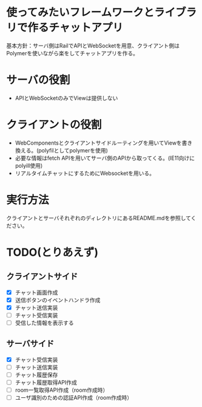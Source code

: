 # 使ってみたいフレームワークとライブラリで作るチャットアプリ
基本方針：サーバ側はRailでAPIとWebSocketを用意、クライアント側はPolymerを使いながら楽をしてチャットアプリを作る。

# サーバの役割
- APIとWebSocketのみでViewは提供しない

# クライアントの役割
- WebComponentsとクライアントサイドルーティングを用いてViewを書き換える。(polyfilとしてpolymerを使用)
- 必要な情報はfetch APIを用いてサーバ側のAPIから取ってくる。(IE11向けにpolyill使用)
- リアルタイムチャットにするためにWebsocketを用いる。

# 実行方法
クライアントとサーバそれぞれのディレクトリにあるREADME.mdを参照してください。

# TODO(とりあえず)
## クライアントサイド
- [x] チャット画面作成
- [x] 送信ボタンのイベントハンドラ作成
- [x] チャット送信実装
- [ ] チャット受信実装
- [ ] 受信した情報を表示する

## サーバサイド
- [x] チャット受信実装
- [ ] チャット送信実装
- [ ] チャット履歴保存
- [ ] チャット履歴取得API作成
- [ ] room一覧取得API作成（room作成時）
- [ ] ユーザ識別のための認証API作成（room作成時）